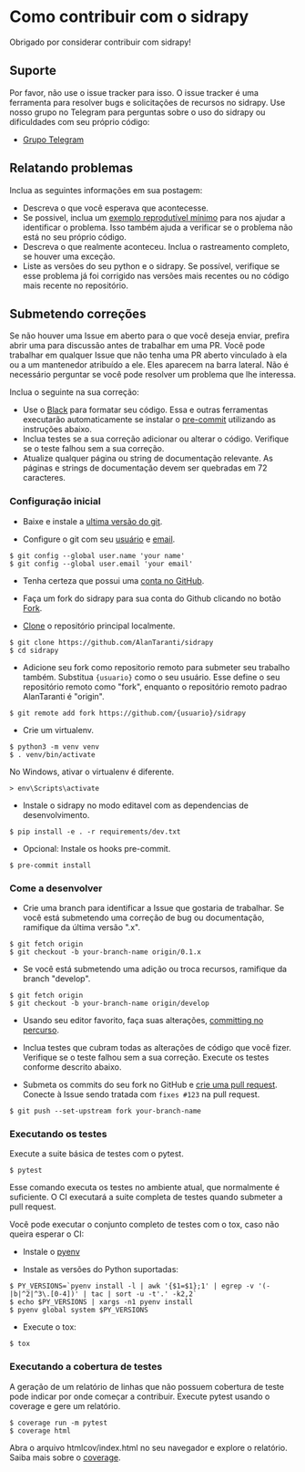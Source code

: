 # Como contribuir com o sidrapy
Obrigado por considerar contribuir com sidrapy!

## Suporte
Por favor, não use o issue tracker para isso.
O issue tracker é uma ferramenta para resolver bugs e solicitações de recursos no sidrapy.
Use nosso grupo no Telegram para perguntas sobre o uso do sidrapy ou dificuldades com seu próprio código:
* [Grupo Telegram](https://t.me/joinchat/AmdQix1KKeZ5KGpsKVFsKw)

## Relatando problemas
Inclua as seguintes informações em sua postagem:
* Descreva o que você esperava que acontecesse.
* Se possivel, inclua um [exemplo reprodutível mínimo](https://pt.stackoverflow.com/help/minimal-reproducible-example) para nos ajudar a identificar o problema.
Isso também ajuda a verificar se o problema não está no seu próprio código.
* Descreva o que realmente aconteceu. Inclua o rastreamento completo, se houver uma exceção.
* Liste as versões do seu python e o sidrapy.
Se possível, verifique se esse problema já foi corrigido nas versões mais recentes ou no código mais recente no repositório.

## Submetendo correções
Se não houver uma Issue em aberto para o que você deseja enviar, prefira abrir uma para discussão antes de trabalhar em uma PR.
Você pode trabalhar em qualquer Issue que não tenha uma PR aberto vinculado à ela ou a um mantenedor atribuído a ele.
Eles aparecem na barra lateral.
Não é necessário perguntar se você pode resolver um problema que lhe interessa.

Inclua o seguinte na sua correção:
* Use o [Black](https://black.readthedocs.io/) para formatar seu código. Essa e outras ferramentas executarão automaticamente se instalar o [pre-commit](https://pre-commit.com/) utilizando as instruções abaixo.
* Inclua testes se a sua correção adicionar ou alterar o código. Verifique se o teste falhou sem a sua correção.
* Atualize qualquer página ou string de documentação relevante. As páginas e strings de documentação devem ser quebradas em 72 caracteres.

### Configuração inicial
* Baixe e instale a [ultima versão do git](https://git-scm.com/downloads).

* Configure o git com seu [usuário](https://help.github.com/pt/github/using-git/setting-your-username-in-git) e [email](https://help.github.com/pt/github/setting-up-and-managing-your-github-user-account/setting-your-commit-email-address).
```shell script
$ git config --global user.name 'your name'
$ git config --global user.email 'your email'
```

* Tenha certeza que possui uma [conta no GitHub](https://github.com/join).

* Faça um fork do sidrapy  para sua conta do Github clicando no botão [Fork](https://github.com/AlanTaranti/sidrapy/fork).

* [Clone](https://help.github.com/pt/github/getting-started-with-github/fork-a-repo#step-2-create-a-local-clone-of-your-fork) o repositório principal localmente.
```shell script
$ git clone https://github.com/AlanTaranti/sidrapy
$ cd sidrapy
```

* Adicione seu fork como repositorio remoto para submeter seu trabalho também. Substitua `{usuario}` como o seu usuário.
Esse define o seu repositório remoto como "fork", enquanto o repositório remoto padrao AlanTaranti é "origin".
```shell script
$ git remote add fork https://github.com/{usuario}/sidrapy
```

* Crie um virtualenv.
```shell script
$ python3 -m venv venv
$ . venv/bin/activate
```

No Windows, ativar o virtualenv é diferente.
```shell script
> env\Scripts\activate
```

* Instale o sidrapy no modo editavel com as dependencias de desenvolvimento.
```shell script
$ pip install -e . -r requirements/dev.txt
```

* Opcional: Instale os hooks pre-commit.
```shell script
$ pre-commit install
```

### Come a desenvolver

* Crie uma branch para identificar a Issue que gostaria de trabalhar.
Se você está submetendo uma correção de bug ou documentação, ramifique da última versão ".x".
```shell script
$ git fetch origin
$ git checkout -b your-branch-name origin/0.1.x
```

* Se você está submetendo uma adição ou troca recursos, ramifique da branch "develop".
```shell script
$ git fetch origin
$ git checkout -b your-branch-name origin/develop
```

* Usando seu editor favorito, faça suas alterações, [committing no percurso](https://dont-be-afraid-to-commit.readthedocs.io/en/latest/git/commandlinegit.html#commit-your-changes).

* Inclua testes que cubram todas as alterações de código que você fizer.
Verifique se o teste falhou sem a sua correção. Execute os testes conforme descrito abaixo.

* Submeta os commits do seu fork no GitHub e [crie uma pull request](https://help.github.com/pt/articles/creating-a-pull-request).
Conecte à Issue sendo tratada com `fixes #123` na pull request.
```shell script
$ git push --set-upstream fork your-branch-name
```

### Executando os testes
Execute a suite básica de testes com o pytest.
```shell script
$ pytest
```
Esse comando executa os testes no ambiente atual, que normalmente é suficiente.
O CI executará a suite completa de testes quando submeter a pull request.

Você pode executar o conjunto completo de testes com o tox, caso não queira esperar o CI:

* Instale o [pyenv](https://github.com/pyenv/pyenv-installer)

* Instale as versões do Python suportadas:
```shell script
$ PY_VERSIONS=`pyenv install -l | awk '{$1=$1};1' | egrep -v '(-|b|^2|^3\.[0-4])' | tac | sort -u -t'.' -k2,2`
$ echo $PY_VERSIONS | xargs -n1 pyenv install
$ pyenv global system $PY_VERSIONS
```

* Execute o tox:
```shell script
$ tox
```

### Executando a cobertura de testes
A geração de um relatório de linhas que não possuem cobertura de teste pode indicar por onde começar a contribuir.
Execute pytest usando o coverage e gere um relatório.
```shell script
$ coverage run -m pytest
$ coverage html
```
Abra o arquivo htmlcov/index.html no seu navegador e explore o relatório.
Saiba mais sobre o [coverage](https://coverage.readthedocs.io/).
